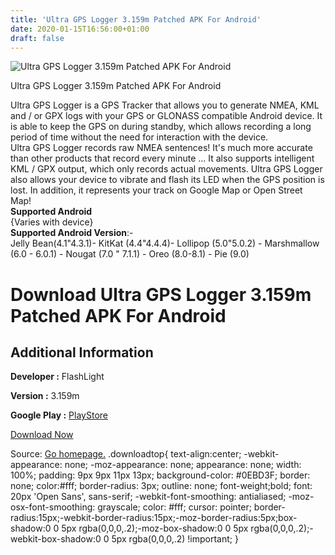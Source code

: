 ```yaml
---
title: 'Ultra GPS Logger 3.159m Patched APK For Android'
date: 2020-01-15T16:56:00+01:00
draft: false
---
```


![Ultra GPS Logger 3.159m Patched APK For Android](https://i1.wp.com/apkhome.net/wp-content/uploads/2020/01/Ultra-GPS-Logger-3.159m-Patched.png "Ultra GPS Logger 3.159m Patched APK For Android")

  

Ultra GPS Logger 3.159m Patched APK For Android

Ultra GPS Logger is a GPS Tracker that allows you to generate NMEA, KML and / or GPX logs with your GPS or GLONASS compatible Android device. It is able to keep the GPS on during standby, which allows recording a long period of time without the need for interaction with the device.  
Ultra GPS Logger records raw NMEA sentences! It's much more accurate than other products that record every minute ... It also supports intelligent KML / GPX output, which only records actual movements. Ultra GPS Logger also allows your device to vibrate and flash its LED when the GPS position is lost. In addition, it represents your track on Google Map or Open Street Map!  
**Supported Android**  
{Varies with device}  
**Supported Android Version**:-  
Jelly Bean(4.1"4.3.1)- KitKat (4.4"4.4.4)- Lollipop (5.0"5.0.2) - Marshmallow (6.0 - 6.0.1) - Nougat (7.0 " 7.1.1) - Oreo (8.0-8.1) - Pie (9.0)

Download Ultra GPS Logger 3.159m Patched APK For Android
========================================================

Additional Information
----------------------

**Developer :** FlashLight

**Version :** 3.159m

**Google Play :** [PlayStore](https://play.google.com/store/apps/details?id=com.flashlight.ultra.gps.logger)

  

[Download Now](https://store4app.co/post/ultra-gps-logger-3-159m-patched-apk-for-android_1579103384)

  
Source: [Go homepage.](https://store4app.co/post/ultra-gps-logger-3-159m-patched-apk-for-android_1579103384) .downloadtop{ text-align:center; -webkit-appearance: none; -moz-appearance: none; appearance: none; width: 100%; padding: 9px 9px 11px 13px; background-color: #0EBD3F; border: none; color:#fff; border-radius: 3px; outline: none; font-weight;bold; font: 20px 'Open Sans', sans-serif; -webkit-font-smoothing: antialiased; -moz-osx-font-smoothing: grayscale; color: #fff; cursor: pointer; border-radius:15px;-webkit-border-radius:15px;-moz-border-radius:5px;box-shadow:0 0 5px rgba(0,0,0,.2);-moz-box-shadow:0 0 5px rgba(0,0,0,.2);-webkit-box-shadow:0 0 5px rgba(0,0,0,.2) !important; }